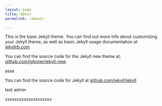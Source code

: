 ```yaml
---
layout: page
title: About
permalink: /about/

---
```

This is the base Jekyll theme. You can find out more info about customizing your Jekyll theme, as well as basic Jekyll usage documentation at [jekyllrb.com](http://jekyllrb.com/)

You can find the source code for the Jekyll new theme at: [github.com/jglovier/jekyll-new](https://github.com/jglovier/jekyll-new)

asas

You can find the source code for Jekyll at [github.com/jekyll/jekyll](https://github.com/jekyll/jekyll)


test admin


xxxxxxxxxxxxxxxxxxxx

